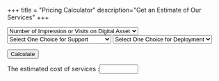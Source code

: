 +++
title = "Pricing Calculator"
description="Get an Estimate of Our Services"
+++
<script>
function calculatePrice(myform){

  //Get selected data
  var elt = document.getElementById("memoryItem");
  var memory = elt.options[elt.selectedIndex].value;

  var elt = document.getElementById("hddItem");
  var hdd = elt.options[elt.selectedIndex].value;

  var elt = document.getElementById("networkItem");
  var network = elt.options[elt.selectedIndex].value;

  //convert data to integers
  memory = parseInt(memory);
  hdd = parseInt(hdd);
  network = parseInt(network);

  //calculate total value
  var total = (memory*0.02)+hdd+network;

  //print value to  PicExtPrice
  document.getElementById("PicExtPrice").value=total;

}
</script>

<FORM Name="myform">
<SELECT NAME="memoryItem" onChange="calculatePrice()" id="memoryItem">
  <OPTION value="0">Number of Impression or Visits on Digital Asset</OPTION>
  <OPTION value="10000">10000</OPTION>
  <OPTION value="100000">100000</OPTION>
  <OPTION value="1000000">100000</OPTION>
</SELECT>

<SELECT NAME="hddItem" onChange="calculatePrice()" id="hddItem">
  <OPTION value="0">Select One Choice for Support</OPTION>
  <OPTION value="3000">Basic Support Only</OPTION>
  <OPTION value="13000">Innovation Data lab Only</OPTION>
  <OPTION value="16000">Basic Support+Innovation Data Labs</OPTION>
  <OPTION value="20000">Enterprise Support</OPTION>
</SELECT>

<SELECT NAME="networkItem" onChange="calculatePrice()" id="networkItem">
  <OPTION value="0">Select One Choice for Deployment</OPTION>
  <OPTION value="1000">Cloud Based</OPTION>
  <OPTION value="2000">On Premise</OPTION>
  <OPTION value="5000">Hybrid Cloud</OPTION>
</SELECT>
</FORM>
<button type="button" onclick="calculatePrice()">Calculate</button>

The estimated cost of services :<INPUT type="text" id="PicExtPrice" Size=8>
